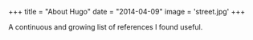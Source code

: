 +++
title = "About Hugo"
date = "2014-04-09"
image = 'street.jpg'
+++

A continuous and growing list of references I found useful.
